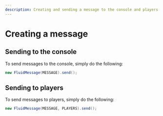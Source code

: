 ```yaml
---
description: Creating and sending a message to the console and players.
---
```


# Creating a message

## Sending to the console

To send messages to the console, simply do the following:

```java
new FluidMessage(MESSAGE).send();
```

## Sending to players

To send messages to players, simply do the following:

```java
new FluidMessage(MESSAGE, PLAYERS).send();
```



